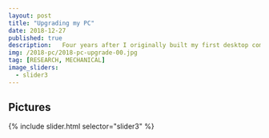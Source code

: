 ```yaml
---
layout: post
title: "Upgrading my PC"
date: 2018-12-27
published: true
description:   Four years after I originally built my first desktop computer from parts that I researched, I decided it was time to update it. I rebuilt the old components into a new case and wired it with new white fans and sleeved cables to complete the look.
img: /2018-pc/2018-pc-upgrade-00.jpg
tag: [RESEARCH, MECHANICAL]
image_sliders:
  - slider3
---
```


## Pictures

{% include slider.html selector="slider3" %}